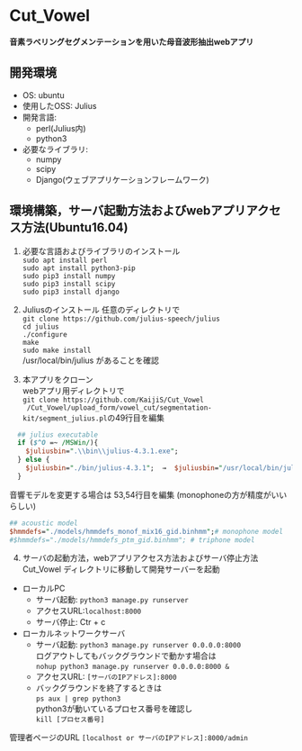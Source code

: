 # Cut_Vowel

**音素ラベリングセグメンテーションを用いた母音波形抽出webアプリ**

## 開発環境  
- OS: ubuntu  
- 使用したOSS: Julius  
- 開発言語:
  - perl(Julius内)
  - python3
- 必要なライブラリ:
  - numpy
  - scipy
  - Django(ウェブアプリケーションフレームワーク)

## 環境構築，サーバ起動方法およびwebアプリアクセス方法(Ubuntu16.04)  
1. 必要な言語およびライブラリのインストール  
`sudo apt install perl`  
`sudo apt install python3-pip`  
`sudo pip3 install numpy`  
`sudo pip3 install scipy`  
`sudo pip3 install django`  

2. Juliusのインストール
任意のディレクトリで  
`git clone https://github.com/julius-speech/julius`  
`cd julius`  
`./configure`  
`make`  
`sudo make install`  
/usr/local/bin/julius があることを確認

3. 本アプリをクローン  
webアプリ用ディレクトリで  
`git clone https://github.com/KaijiS/Cut_Vowel`  
` /Cut_Vowel/upload_form/vowel_cut/segmentation-kit/segment_julius.pl`の49行目を編集
```perl:/Cut_Vowel/upload_form/vowel_cut/segmentation-kit/segment_julius.pl
  ## julius executable
  if ($^O =~ /MSWin/){
    $juliusbin=".\\bin\\julius-4.3.1.exe";
  } else {
    $juliusbin="./bin/julius-4.3.1";  →  $juliusbin="/usr/local/bin/julius";
  }
```
音響モデルを変更する場合は 53,54行目を編集 (monophoneの方が精度がいいらしい)
```perl:/Cut_Vowel/upload_form/vowel_cut/segmentation-kit/segment_julius.pl
## acoustic model
$hmmdefs="./models/hmmdefs_monof_mix16_gid.binhmm";# monophone model
#$hmmdefs="./models/hmmdefs_ptm_gid.binhmm"; # triphone model
```

4. サーバの起動方法，webアプリアクセス方法およびサーバ停止方法  
Cut_Vowel ディレクトリに移動して開発サーバーを起動  
  - ローカルPC  
    - サーバ起動: `python3 manage.py runserver`  
    - アクセスURL:`localhost:8000`  
    - サーバ停止: Ctr + c
  - ローカルネットワークサーバ  
    - サーバ起動: `python3 manage.py runserver 0.0.0.0:8000`  
    ログアウトしてもバックグラウンドで動かす場合は  
    `nohup python3 manage.py runserver 0.0.0.0:8000 &`  
    - アクセスURL: `[サーバのIPアドレス]:8000`  
    - バックグラウンドを終了するときは  
      `ps aux | grep python3`  
      python3が動いているプロセス番号を確認し  
      `kill [プロセス番号]`

管理者ページのURL
`[localhost or サーバのIPアドレス]:8000/admin`
